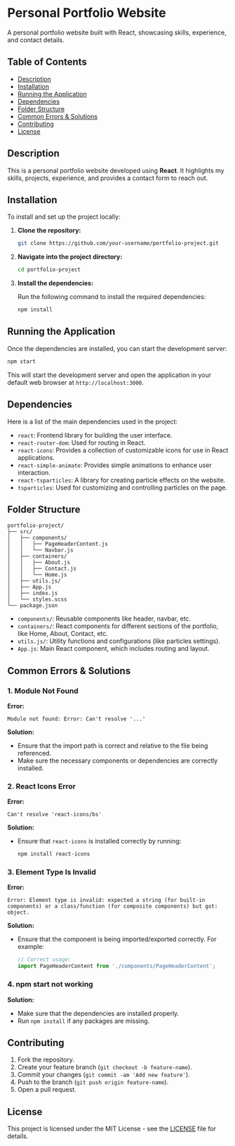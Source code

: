 
# Personal Portfolio Website

A personal portfolio website built with React, showcasing skills, experience, and contact details.

## Table of Contents

- [Description](#description)
- [Installation](#installation)
- [Running the Application](#running-the-application)
- [Dependencies](#dependencies)
- [Folder Structure](#folder-structure)
- [Common Errors & Solutions](#common-errors--solutions)
- [Contributing](#contributing)
- [License](#license)

## Description

This is a personal portfolio website developed using **React**. It highlights my skills, projects, experience, and provides a contact form to reach out.

## Installation

To install and set up the project locally:

1. **Clone the repository:**

   ```bash
   git clone https://github.com/your-username/portfolio-project.git
   ```

2. **Navigate into the project directory:**

   ```bash
   cd portfolio-project
   ```

3. **Install the dependencies:**

   Run the following command to install the required dependencies:

   ```bash
   npm install
   ```

## Running the Application

Once the dependencies are installed, you can start the development server:

```bash
npm start
```

This will start the development server and open the application in your default web browser at `http://localhost:3000`.

## Dependencies

Here is a list of the main dependencies used in the project:

- `react`: Frontend library for building the user interface.
- `react-router-dom`: Used for routing in React.
- `react-icons`: Provides a collection of customizable icons for use in React applications.
- `react-simple-animate`: Provides simple animations to enhance user interaction.
- `react-tsparticles`: A library for creating particle effects on the website.
- `tsparticles`: Used for customizing and controlling particles on the page.

## Folder Structure

```
portfolio-project/
├── src/
│   ├── components/
│   │   ├── PageHeaderContent.js
│   │   └── Navbar.js
│   ├── containers/
│   │   ├── About.js
│   │   ├── Contact.js
│   │   └── Home.js
│   ├── utils.js/
│   ├── App.js
│   ├── index.js
│   └── styles.scss
└── package.json
```

- `components/`: Reusable components like header, navbar, etc.
- `containers/`: React components for different sections of the portfolio, like Home, About, Contact, etc.
- `utils.js/`: Utility functions and configurations (like particles settings).
- `App.js`: Main React component, which includes routing and layout.

## Common Errors & Solutions

### 1. **Module Not Found**
   **Error:**
   ```
   Module not found: Error: Can't resolve '...'
   ```
   **Solution:**
   - Ensure that the import path is correct and relative to the file being referenced.
   - Make sure the necessary components or dependencies are correctly installed.

### 2. **React Icons Error**
   **Error:**
   ```
   Can't resolve 'react-icons/bs'
   ```
   **Solution:**
   - Ensure that `react-icons` is installed correctly by running:
     ```bash
     npm install react-icons
     ```

### 3. **Element Type Is Invalid**
   **Error:**
   ```
   Error: Element type is invalid: expected a string (for built-in components) or a class/function (for composite components) but got: object.
   ```
   **Solution:**
   - Ensure that the component is being imported/exported correctly. For example:
     ```js
     // Correct usage:
     import PageHeaderContent from './components/PageHeaderContent';
     ```

### 4. **npm start not working**
   **Solution:**
   - Make sure that the dependencies are installed properly.
   - Run `npm install` if any packages are missing.

## Contributing

1. Fork the repository.
2. Create your feature branch (`git checkout -b feature-name`).
3. Commit your changes (`git commit -am 'Add new feature'`).
4. Push to the branch (`git push origin feature-name`).
5. Open a pull request.

## License

This project is licensed under the MIT License - see the [LICENSE](LICENSE) file for details.
```
